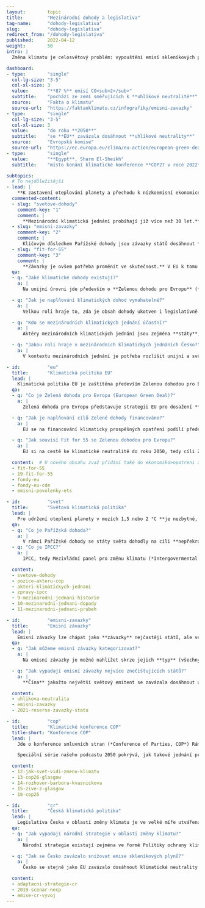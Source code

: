```yaml
---
layout:        topic
title:         "Mezinárodní dohody a legislativa"
tag-name:      "dohody-legislativa"
slug:          "dohody-legislativa"
redirect_from: "/dohody-legislativa"
published:     2022-04-12
weight:        50
intro: |
  Změna klimatu je celosvětový problém: vypouštění emisí skleníkových plynů v jedné části světa ovlivňuje klima i v jeho dalších částech. Její řešení proto **vyžaduje dlouhodobou spolupráci na regionální i globální úrovni**. Mezinárodní klimatické summity a další jednání slouží jako klíčová **platforma pro sdílení perspektiv a know-how a také formulaci závazků jednotlivých zemí**. Dohody, které na těchto jednáních vzniknou, mají velkou symbolickou hodnotu a současně představují důležitý **rámec pro politické a legislativní kroky**, k nimž následně dochází na unijní, potažmo národní úrovni. Přijatá legislativa pak utváří prostředí pro činnost státních orgánů, podniky i občany.

dashboard:
- type:        "single"
  col-lg-size: "3-5"
  col-xl-size: 3
  value:       "**87 %** emisí CO<sub>2</sub>"
  subtitle:    "pochází ze zemí směřujících k **uhlíkové neutralitě**"
  source:      "Fakta o klimatu"
  source-url:  "https://faktaoklimatu.cz/infografiky/emisni-zavazky"
- type:        "single"
  col-lg-size: "3-5"
  col-xl-size: 3
  value:       "do roku **2050**"
  subtitle:    "se **EU** zavázala dosáhnout **uhlíkové neutrality**"
  source:      "Evropská komise"
  source-url:  "https://ec.europa.eu/clima/eu-action/european-green-deal/european-climate-law_en"
- type:        "single"
  value:       "**Egypt**, Sharm El-Sheikh"
  subtitle:    "místo konání klimatické konference **COP27 v roce 2022**"

subtopics:
  # To nejdůležitější
- lead: |
    **K zastavení oteplování planety a přechodu k nízkoemisní ekonomice je potřeba úsilí celého světa**. Jak se toto úsilí na mezinárodní úrovni projevuje a koordinuje?
  commented-content:
  - slug: "svetove-dohody"
    comment-key: "1"
    comment: |
      **Mezinárodní klimatická jednání probíhají již více než 30 let.** Důležitým milníkem byla v roce 2015 **Pařížská dohoda**.
  - slug: "emisni-zavazky"
    comment-key: "2"
    comment: |
      Klíčovým důsledkem Pařížské dohody jsou závazky států dosáhnout **uhlíkové neutrality**. Aktuálně pokrývají 87 % světových emisí CO<sub>2</sub>.
  - slug: "fit-for-55"
    comment-key: "3"
    comment: |
      **Závazky je ovšem potřeba proměnit ve skutečnost.** V EU k tomu má přispět balíček opatření Fit for 55.
  qa:
  - q: "Jaké klimatické dohody existují?"
    a: |
      Na unijní úrovni jde především o **Zelenou dohodu pro Evropu** (*European Green Deal, EGD*) a s ní související Evropský klimatický zákon (Evropský právní rámec pro klima) a balíček opatření Fit for 55. Na světové úrovni je klíčovou dohodou Rámcová úmluva o změně klimatu (*United Nations Framework Convention on Climate Change, UNFCCC*), jejíž smluvní strany se každoročně schází v rámci Konference smluvních stran (*Conference of Parties, COP*). Významným předělem bylo dosažení **Pařížské dohody** v roce 2015, ve které se státy zavázaly **udržet oteplení planety pod 2 °C a zároveň se snažit nepřekročit hranici 1,5 °C** oproti předindustriálnímu období let 1850–1900.

  - q: "Jak je naplňování klimatických dohod vymahatelné?"
    a: |
      Velkou roli hraje to, zda je obsah dohody ukotven i legislativně. **Klimatické cíle EU obsažené v Zelené dohodě pro Evropu jsou ukotveny** v Evropském klimatickém zákonu, a jsou tedy právně vymahatelné. Stejně tak je právně závazná Pařížská dohoda. V mnoha státech světa, např. v Nizozemsku nebo Francii, již uspěly **klimatické žaloby** žalující tamní vlády za nedostatečnou aktivitu v naplňování klimatických závazků. Klimatická žaloba uspěla v červnu 2022 i v Česku, kdy spolek občanů žaloval vládu a příslušná ministerstva.

  - q: "Kdo se mezinárodních klimatických jednání účastní?"
    a: |
      Aktéry mezinárodních klimatických jednání jsou zejména **státy**, které pro silnější vyjednávací pozice mohou vytvářet koalice. Koalice tzv. podobně smýšlejících států (*like-minded countries*) tvoří např. malé ostrovní státy nebo státy Afriky. Do klimatických vyjednávání mohou více či méně zasahovat, např. lobbyingem, **businessoví hráči** či **neziskový sektor**. Důležitá je také přítomnost **médií**, která dění na summitech zprostředkovávají veřejnosti.

  - q: "Jakou roli hraje v mezinárodních klimatických jednáních Česko?"
    a: |
      V kontextu mezinárodních jednání je potřeba rozlišit unijní a světovou úroveň. Na úrovni EU jsou zájmy a pozice Česka reprezentovány vládou, jejíž ministři a ministryně se pravidelně účastní jednání v rámci Rady EU, zatímco premiér se účastní setkání hlav členských států v Evropské radě. Na světové úrovni, např. při příležitosti Konference smluvních stran (COP) Rámcové úmluvy o změně klimatu (UNFCCC), Česko vystupuje v rámci společné pozice EU, kterou si unijní státy předem dohodnou.

- id:          "eu"
  title:       "Klimatická politika EU"
  lead: |
    Klimatická politika EU je zaštítěna především Zelenou dohodou pro Evropu, v rámci které si EU stanovila cíl **dosáhnout klimatické neutrality do roku 2050**.
  qa:
  - q: "Co je Zelená dohoda pro Evropu (European Green Deal)?"
    a: |
      Zelená dohoda pro Evropu představuje strategii EU pro dosažení **klimatické neutrality do roku 2050**. Součástí dohody však nejsou pouze klimatické cíle, ale také opatření pro zdravější životní prostředí, zemedělství nebo odpadové hospodářství, jinými slovy, jde o komplexní plán pro dekarbonizaci celého hospodářství, včetně zdrojů pro jeho financování. Zelená dohoda byla Evropskou komisí představena v roce 2019, v roce 2020 pak byla schválena členskými zeměmi. V roce 2021 vstoupil v platnost **Evropský klimatický zákon** (Evropský právní rámec pro klima), který činí dosažení klimatické neutrality do roku 2050 právně závazným.

  - q: "Jak je naplňování cílů Zelené dohody financováno?"
    a: |
      EU se na financování klimaticky prospěšných opatření podílí především prostřednictvím **evropských fondů**. Jde například o Evropské strukturální a investiční fondy, v rámci kterých by mělo na klimatická opatření směřovat alespoň 25 % prostředků. Dále vznikl Fond pro spravedlivou transformaci, který má minimalizovat negativní náklady dekarbonizace v zasažených regionech. Na financování klimatických opatření se podílí i Národní plán obnovy. V neposlední řadě pak existují Modernizační a Inovační fond, které jsou financovány **výnosy z prodeje emisních povolenek** a jejich celý obnos putuje na opatření podporující dekarbonizaci a modernizaci ekonomiky.

  - q: "Jak souvisí Fit for 55 se Zelenou dohodou pro Evropu?"
    a: |
      EU si na cestě ke klimatické neutralitě do roku 2050, tedy cíli Zelené dohody, stanovila průběžný cíl, a to **dosáhnout do roku 2030 55% snížení emisí skleníkových plynů** oproti roku 1990. Naplnění tohoto cíle by měla podpořit opatření navržená v balíčku Fit for 55. Jedná se o balíček návrhů založených na tržních mechanismech (např. systému pro obchodování s emisními povolenkami nebo uhlíkovém vyrovnání na hranicích), regulacích (týkajících se např. zdrojů energie, paliv nebo lesů a zemědělství) a podpůrných opatřeních (zaměřených na podporu skupin zasažených dekarbonizací). Fit for 55 lze tedy vnímat jako nedílnou součást Zelené dohody.

  content:  # U nového obsahu zvaž přidání také do ekonomika>opatreni a emise>mitigace.
  - fit-for-55
  - 19-fit-for-55
  - fondy-eu
  - fondy-eu-cde
  - emisni-povolenky-ets

- id:          "svet"
  title:       "Světová klimatická politika"
  lead: |
    Pro udržení oteplení planety v mezích 1,5 nebo 2 °C **je nezbytné, aby se na snižování emisí skleníkových plynů podílel celý svět** a došlo ke globální transformaci na nízkoemisní (či ideálně bezemisní) společnost a ekonomiku. Velká část světové klimatické politiky se odehrává na konferencích [COP](#cop).
  qa:
  - q: "Co je Pařížská dohoda?"
    a: |
      V rámci Pařížské dohody se státy světa dohodly na cíli **nepřekročit hranici oteplení o 2 °C a snažit se o udržení oteplení pod 1,5 °C** (v porovnání s předindustriálním obdobím let 1850–1900). Zároveň se zavázaly formulovat své **národní závazky ke snižování emisí** (*Nationally Determined Contributions, NDCs*) a každých pět let je revidovat. Součástí dohody je i finanční **podpora rozvíjejících se zemí** zasažených změnou klimatu. Pařížská dohoda vznikla v roce 2015 v rámci jednání smluvních stran Rámcové úmluvy OSN o změně klimatu (*United Nations Framework Convention on Climate Change, UNFCCC*).
  - q: "Co je IPCC?"
    a: |
      IPCC, tedy Mezivládní panel pro změnu klimatu (*Intergovermental Panel on Climate Change*) je platformou na poli OSN, v rámci které vědci a vědkyně z téměř všech zemí světa **shrnují vědecké poznání v oblasti změny klimatu**. Činí tak v hodnotících zprávách (*Assesment Report, AR*), které jsou tvořeny třemi pracovními skupinami. První se věnuje **fyzikálním základům** klimatické změny (*Working Group 1, WG 1*), druhá **dopadům, adaptaci a zranitelnosti** (*WG 2*) a třetí **mitigaci** (*WG 3*).

  content:
  - svetove-dohody
  - pozice-akteru-cop
  - akteri-klimatickych-jednani
  - zpravy-ipcc
  - 9-mezinarodni-jednani-historie
  - 10-mezinarodni-jednani-dopady
  - 11-mezinarodni-jednani-prubeh

- id:          "emisni-zavazky"
  title:       "Emisní závazky"
  lead: |
    Emisní závazky lze chápat jako **závazky** nejčastěji států, ale ve stále větší míře i podniků a institucí, **ke snižování emisí skleníkových plynů**. K březnu 2022 **87 % světových emisí CO<sub>2</sub> pocházelo ze států se závazkem k uhlíkové neutralitě**.
  qa:
  - q: "Jak můžeme emisní závazky kategorizovat?"
    a: |
      Na emisní závazky je možné nahlížet skrze jejich **typ** (všechny skleníkové plyny × oxid uhličitý), **formu** (zákon × strategický dokument × prohlášení), **množství emisí** (částečné snížení emisí × úplná neutralita) nebo **horizont** (2050 × 2070). Hlavním cílem je přitom celosvětově **dosáhnout klimatické neutrality**. Jinými slovy, produkovat pouze takové množství skleníkových plynů, které dokážeme z atmosféry odstranit.

  - q: "Jak vypadají emisní závazky nejvíce znečišťujících států?"
    a: |
      **Čína** jakožto největší světový emitent se zavázala dosáhnout uhlíkové neutrality do roku **2060**. **EU** si, stejně jako **USA**, jako cíl stanovila rok **2050**, přičemž do roku 2030 chce dosáhnout 55% snížení emisí ve srovnání s rokem 1990. Signatáři Pařížské dohody jsou zároveň povinni deklarovat národní závazky ke snižování emisí skleníkových plynů (*Nationally Determined Contributions, NDCs*), jež pak pravidelně revidují.

  content:
  - uhlikova-neutralita
  - emisni-zavazky
  - 2021-reserse-zavazky-statu

- id:          "cop"
  title:       "Klimatické konference COP"
  title-short: "Konference COP"
  lead: |
    Jde o konference smluvních stran (*Conference of Parties, COP*) Rámcové úmluvy OSN o změně klimatu. Smluvní strany, tedy státy, se od roku 1995 setkávají každý rok, aby **reflektovaly svůj dosavadní pokrok v úsilí zastavit změnu klimatu a vyjednávaly další kroky**. Zatím poslední COP, v pořadí 26., se konal ve skotském Glasgow. Příští se bude konat na podzim roku 2022 v Sharm El-Sheikh v Egyptě.

    Speciální série našeho podcastu 2050 pokrývá, jak takové jednání probíhá, jaký je jeho význam a co konkrétně přinesla jednání v Glasgow.

  content:
  - 12-jak-svet-vidi-zmenu-klimatu
  - 13-cop26-glasgow
  - 14-rozhovor-barbora-kvasnickova
  - 15-zive-z-glasgow
  - 18-cop26

- id:          "cr"
  title:       "Česká klimatická politika"
  lead: |
    Legislativa Česka v oblasti změny klimatu je ve velké míře utvářena mezinárodními dohodami a úmluvami a legislativou EU. Z celosvětové úrovně jde např. o Pařížskou dohodu, z unijní pak o Zelenou dohodu pro Evropu a balíček opatření Fit for 55.
  qa:
  - q: "Jak vypadají národní strategie v oblasti změny klimatu?"
    a: |
      Národní strategie existují zejména ve formě Politiky ochrany klimatu, Adaptační strategie ČR nebo Vnitrostátního energeticko-klimatického plánu.

  - q: "Jak se Česko zavázalo snižovat emise skleníkových plynů?"
    a: |
      Česko se stejně jako EU zavázalo dosáhnout klimatické neutrality do roku 2050. V rámci Politiky ochrany klimatu si Česko stanovilo cíl dosáhnout snížení emisí skleníkových plynů o 32 Mt do roku 2020 (a o 44 Mt do roku 2030) v porovnání s rokem 2005. V roce 2019 avšak Česko ve srovnání s rokem 2005 dosahovalo snížení pouze o přibližně 25 Mt. V porovnání s rokem 1990 klesly české emise skleníkových plynů do roku 2019 přibližně o 1/3, avšak z velké části se tak událo zejména díky opouštění těžkého průmyslu v 90. letech.

  content:
  - adaptacni-strategie-cr
  - 2019-scenar-necp
  - emise-cr-vyvoj
---
```

